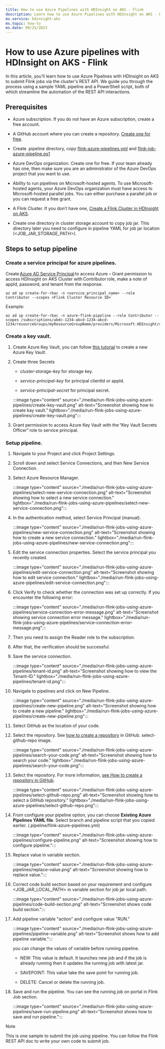 ```yaml
---
title: How to use Azure Pipelines with HDInsight on AKS - Flink
description: Learn how to use Azure Pipelines with HDInsight on AKS - Flink
ms.service: hdinsight-aks
ms.topic: how-to
ms.date: 09/25/2023
---
```


# How to use Azure pipelines with HDInsight on AKS - Flink

In this article, you'll learn how to use Azure Pipelines with HDInsight on AKS to submit Flink jobs via the cluster's REST API. We guide you through the process using a sample YAML pipeline and a PowerShell script, both of which streamline the automation of the REST API interactions.


## Prerequisites

- Azure subscription. If you do not have an Azure subscription, create a free account.

- A GitHub account where you can create a repository. [Create one for free](https://azure.microsoft.com/free).

- Create .pipeline directory, copy [flink-azure-pipelines.yml](https://hdiconfigactions.blob.core.windows.net/hiloflinkblob/flink-azure-pipelines.yml) and [flink-job-azure-pipeline.ps1](https://hdiconfigactions.blob.core.windows.net/hiloflinkblob/flink-job-azure-pipeline.ps1)

- Azure DevOps organization. Create one for free. If your team already has one, then make sure you are an administrator of the Azure DevOps project that you want to use.

- Ability to run pipelines on Microsoft-hosted agents. To use Microsoft-hosted agents, your Azure DevOps organization must have access to Microsoft-hosted parallel jobs. You can either purchase a parallel job or you can request a free grant.

- A Flink Cluster. If you don’t have one, [Create a Flink Cluster in HDInsight on AKS](flink-create-cluster-portal.md).

- Create one directory in cluster storage account to copy job jar. This directory later you need to configure in pipeline YAML for job jar location (<JOB_JAR_STORAGE_PATH>).

## Steps to setup pipeline

### Create a service principal for azure pipelines.

  Create [Azure AD Service Principal](/cli/azure/ad/sp/) to access Azure – Grant permission to access HDInsight on AKS Cluster with Contributor role, make a note of appId, password, and tenant from the response.
  ```
  az ad sp create-for-rbac -n <service_principal_name> --role Contributor --scopes <Flink Cluster Resource ID>`
  ```
  
  Example:

  ```
  az ad sp create-for-rbac -n azure-flink-pipeline --role Contributor --scopes /subscriptions/abdc-1234-abcd-1234-abcd-1234/resourceGroups/myResourceGroupName/providers/Microsoft.HDInsight/clusterpools/hiloclusterpool/clusters/flinkcluster`
  ```

### Create a key vault.

  1.   Create Azure Key Vault, you can follow [this tutorial](/azure/key-vault/general/quick-create-portal) to create a new Azure Key Vault.

  1. Create three Secrets

      -   *cluster-storage-key* for storage key.

      -   *service-principal-key* for principal clientId or appId.

      -   *service-principal-secret* for principal secret.

      :::image type="content" source="./media/run-flink-jobs-using-azure-pipelines/create-key-vault.png" alt-text="Screenshot showing how to create kay vault." lightbox="./media/run-flink-jobs-using-azure-pipelines/create-key-vault.png":::

  1. Grant permission to access Azure Key Vault with the “Key Vault Secrets Officer” role to service principal.


### Setup pipeline.

  1. Navigate to your Project and click Project Settings.

  1. Scroll down and select Service Connections, and then New Service Connection.

  1. Select Azure Resource Manager.

      :::image type="content" source="./media/run-flink-jobs-using-azure-pipelines/select-new-service-connection.png" alt-text="Screenshot showing how to select a new service connection." lightbox="./media/run-flink-jobs-using-azure-pipelines/select-new-service-connection.png":::

  1. In the authentication method, select Service Principal (manual).

      :::image type="content" source="./media/run-flink-jobs-using-azure-pipelines/new-service-connection.png" alt-text="Screenshot showing how to create a new service connection." lightbox="./media/run-flink-jobs-using-azure-pipelines/new-service-connection.png":::

  1. Edit the service connection properties. Select the service principal you recently created.

      :::image type="content" source="./media/run-flink-jobs-using-azure-pipelines/edit-service-connection.png" alt-text="Screenshot showing how to edit service connection." lightbox="./media/run-flink-jobs-using-azure-pipelines/edit-service-connection.png":::

  1. Click Verify to check whether the connection was set up correctly. If you encounter the following error:

      :::image type="content" source="./media/run-flink-jobs-using-azure-pipelines/service-connection-error-message.png" alt-text="Screenshot showing service connection error message." lightbox="./media/run-flink-jobs-using-azure-pipelines/service-connection-error-message.png":::
  
  1. Then you need to assign the Reader role to the subscription.

  1. After that, the verification should be successful.

  1. Save the service connection.

      :::image type="content" source="./media/run-flink-jobs-using-azure-pipelines/tenant-id.png" alt-text="Screenshot showing how to view the Tenant-ID." lightbox="./media/run-flink-jobs-using-azure-pipelines/tenant-id.png":::

  1. Navigate to pipelines and click on New Pipeline.

      :::image type="content" source="./media/run-flink-jobs-using-azure-pipelines/create-new-pipeline.png" alt-text="Screenshot showing how to create a new pipeline." lightbox="./media/run-flink-jobs-using-azure-pipelines/create-new-pipeline.png":::

  1. Select GitHub as the location of your code.

  1. Select the repository. See [how to create a repository](https://docs.github.com/en/repositories/creating-and-managing-repositories/creating-a-new-repository) in GitHub. select-github-repo image.

      :::image type="content" source="./media/run-flink-jobs-using-azure-pipelines/search-your-code.png" alt-text="Screenshot showing how to search your code." lightbox="./media/run-flink-jobs-using-azure-pipelines/search-your-code.png":::
  

  1. Select the repository. For more information, [see How to create a repository in GitHub](https://docs.github.com/repositories/creating-and-managing-repositories/creating-a-new-repository).

      :::image type="content" source="./media/run-flink-jobs-using-azure-pipelines/select-github-repo.png" alt-text="Screenshot showing how to select a GitHub repository." lightbox="./media/run-flink-jobs-using-azure-pipelines/select-github-repo.png":::
   
  1. From configure your pipeline option, you can choose **Existing Azure Pipelines YAML file**. Select branch and pipeline script that you copied earlier. (.pipeline/flink-azure-pipelines.yml)

      :::image type="content" source="./media/run-flink-jobs-using-azure-pipelines/configure-pipeline.png" alt-text="Screenshot showing how to configure pipeline.":::

  1. Replace value in variable section.

      :::image type="content" source="./media/run-flink-jobs-using-azure-pipelines/replace-value.png" alt-text="Screenshot showing how to replace value.":::

  1. Correct code build section based on your requirement and configure <JOB_JAR_LOCAL_PATH> in variable section for job jar local path.

      :::image type="content" source="./media/run-flink-jobs-using-azure-pipelines/code-build-section.png" alt-text="Screenshot shows code build section.":::

  1. Add pipeline variable "action" and configure value "RUN."

      :::image type="content" source="./media/run-flink-jobs-using-azure-pipelines/pipeline-variable.png" alt-text="Screenshot shows how to add pipeline variable.":::

      you can change the values of variable before running pipeline. 

      -   NEW: This value is default. It launches new job and if the job is already running then it updates the running job with latest jar.

      -   SAVEPOINT: This value take the save point for running job.

      -   DELETE: Cancel or delete the running job.

  1. Save and run the pipeline. You can see the running job on portal in Flink Job section.
  
      :::image type="content" source="./media/run-flink-jobs-using-azure-pipelines/save-run-pipeline.png" alt-text="Screenshot shows how to save and run pipeline.":::


> [!NOTE]
> This is one sample to submit the job using pipeline. You can follow the Flink REST API doc to write your own code to submit job.
